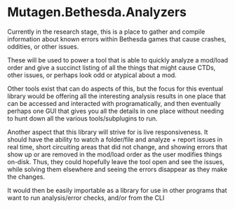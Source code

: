 # Mutagen.Bethesda.Analyzers

Currently in the research stage, this is a place to gather and compile information about known errors within Bethesda games that cause crashes, oddities, or other issues.

These will be used to power a tool that is able to quickly analyze a mod/load order and give a succinct listing of all the things that might cause CTDs, other issues, or perhaps look odd or atypical about a mod.

Other tools exist that can do aspects of this, but the focus for this eventual library would be offering all the interesting analysis results in one place that can be accessed and interacted with programatically, and then eventually perhaps one GUI that gives you all the details in one place without needing to hunt down all the various tools/subplugins to run.

Another aspect that this library will strive for is live responsiveness.  It should have the ability to watch a folder/file and analyze + report issues in real time, short circuiting areas that did not change, and showing errors that show up or are removed in the mod/load order as the user modifies things on-disk.  Thus, they could hopefully leave the tool open and see the issues, while solving them elsewhere and seeing the errors disappear as they make the changes.

It would then be easily importable as a library for use in other programs that want to run analysis/error checks, and/or from the CLI
